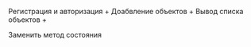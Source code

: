 Регистрация и авторизация +
Доабвление объектов +
Вывод списка объектов +


Заменить метод состояния 